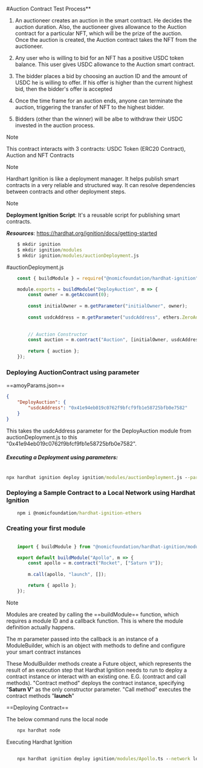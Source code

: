 #Auction Contract Test Process**

1. An auctioneer creates an auction in the smart contract. He decides the auction duration. Also, the auctioneer gives allowance to the Auction contract for a particular NFT, which will be the prize of the auction. Once the auction is created, the Auction contract takes the NFT from the auctioneer.

2. Any user who is willing to bid for an NFT has a positive USDC token balance. This user gives USDC allowance to the Auction smart contract.

3. The bidder places a bid by choosing an auction ID and the amount of USDC he is willing to offer. If his offer is higher than the current highest bid, then the bidder's offer is accepted

4. Once the time frame for an auction ends, anyone can terminate the auction, triggering the transfer of NFT to the highest bidder.

5. Bidders (other than the winner) will be albe to withdraw their USDC invested in the auction process.

> [!NOTE]
> This contract interacts with 3 contracts: USDC Token (ERC20 Contract), Auction and NFT Contracts

> [!NOTE]
> Hardhart Ignition is like a deployment manager. It helps publish smart contracts in a very reliable and structured way. It can resolve dependencies between contracts and other deployment steps.

> [!NOTE]
> **Deployment Ignition Script**: It's a reusable script for publishing smart contracts.
> 
> ***Resources***: https://hardhat.org/ignition/docs/getting-started


```` cmd
	$ mkdir ignition
	$ mkdir ignition/modules
	$ mkdir ignition/modules/auctionDeployment.js
````

#auctionDeployment.js

```` javascript
	const { buildModule } = require("@nomicfoundation/hardhat-ignition");

	module.exports = buildModule("DeployAuction", m => {
		const owner = m.getAccount(0);
		
		const initialOwner = m.getParameter("initialOwner", owner);
		
		const usdcAddress = m.getParameter("usdcAddress", ethers.ZeroAddress);
		
		  
		// Auction Constructor
		const auction = m.contract("Auction", [initialOwner, usdcAddress]);
		
		return { auction };
	});
````

### **Deploying AuctionContract using parameter**

==amoyParams.json==

```` json
{
	"DeployAuction": {
		"usdcAddress": "0x41e94eb019c0762f9bfcf9fb1e58725bfb0e7582"
	}
}
````

This takes the usdcAddress parameter for the DeployAuction module from auctionDeployment.js to  this "0x41e94eb019c0762f9bfcf9fb1e58725bfb0e7582".

##### **Executing a Deployment using parameters:**

```` cmd

npx hardhat ignition deploy ignition/modules/auctionDeployment.js --paramaters ignition/amoyParams.json
````


### **Deploying a Sample Contract to a Local Network using Hardhat Ignition**

```` cmd
	npm i @nomicfoundation/hardhat-ignition-ethers 
````

### **Creating your first module**

```` typescript
	
	import { buildModule } from "@nomicfoundation/hardhat-ignition/modules";

	export default buildModule("Apollo", m => {
		const apollo = m.contract("Rocket", ["Saturn V"]);
	
		m.call(apollo, "launch", []);

		return { apollo };
	});
````

> [!NOTE]
> Modules are created by calling the ==buildModule== function, which requires a module ID and a callback function. This is where the module definition actually happens.
> 
> The m parameter passed into the callback is an instance of a ModuleBuilder, which is an object with methods to define and configure your smart contract instances

These ModulBuilder methods create a Future object, which represents the result of an execution step that Hardhat Ignition needs to run to deploy a contract instance or interact with an existing one. E.G. (contract and call methods). "Contract method" deploys the contract instance, specifying "**Saturn V**" as the only constructor parameter. "Call method" executes the contract methods "**launch**"

==Deploying Contract==

The below command runs the local node

``` cmd
	npx hardhat node
```

Executing Hardhat Ignition

```` cmd
	
	npx hardhat ignition deploy ignition/modules/Apollo.ts --network localhost
````
